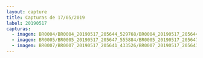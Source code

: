```yaml
---
layout: capture
title: Capturas de 17/05/2019
label: 20190517
capturas:
  - imagem: BR0004/BR0004_20190517_205644_529768/BR0004_20190517_205644_529768_stack_1_meteors.jpg
  - imagem: BR0005/BR0005_20190517_205647_555884/BR0005_20190517_205647_555884_stack_1_meteors.jpg
  - imagem: BR0007/BR0007_20190517_205641_433526/BR0007_20190517_205641_433526_stack_5_meteors.jpg
---
```


